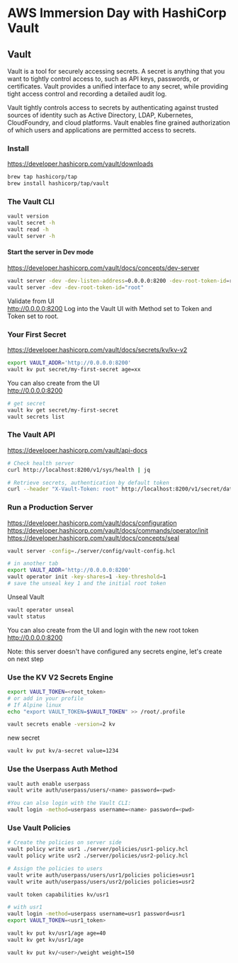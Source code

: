 # AWS Immersion Day with HashiCorp Vault

## Vault
Vault is a tool for securely accessing secrets. A secret is anything that you want to tightly control access to, such as API keys, passwords, or certificates. Vault provides a unified interface to any secret, while providing tight access control and recording a detailed audit log.

Vault tightly controls access to secrets by authenticating against trusted sources of identity such as Active Directory, LDAP, Kubernetes, CloudFoundry, and cloud platforms. Vault enables fine grained authorization of which users and applications are permitted access to secrets.

### Install
https://developer.hashicorp.com/vault/downloads

```bash
brew tap hashicorp/tap
brew install hashicorp/tap/vault
```

### The Vault CLI
```bash
vault version
vault secret -h
vault read -h
vault server -h
```
#### Start the server in Dev mode
https://developer.hashicorp.com/vault/docs/concepts/dev-server
```bash
vault server -dev -dev-listen-address=0.0.0.0:8200 -dev-root-token-id=root
vault server -dev -dev-root-token-id="root"
```

Validate from UI\
http://0.0.0.0:8200
Log into the Vault UI with Method set to Token and Token set to root.

### Your First Secret
https://developer.hashicorp.com/vault/docs/secrets/kv/kv-v2
```bash
export VAULT_ADDR='http://0.0.0.0:8200'
vault kv put secret/my-first-secret age=xx
```
You can also create from the UI\
http://0.0.0.0:8200

```bash
# get secret
vault kv get secret/my-first-secret
vault secrets list
```

### The Vault API
https://developer.hashicorp.com/vault/api-docs

```bash
# Check health server
curl http://localhost:8200/v1/sys/health | jq

# Retrieve secrets, authentication by default token
curl --header "X-Vault-Token: root" http://localhost:8200/v1/secret/data/my-first-secret | jq
```
### Run a Production Server
https://developer.hashicorp.com/vault/docs/configuration
https://developer.hashicorp.com/vault/docs/commands/operator/init
https://developer.hashicorp.com/vault/docs/concepts/seal

```bash
vault server -config=./server/config/vault-config.hcl

# in another tab
export VAULT_ADDR='http://0.0.0.0:8200'
vault operator init -key-shares=1 -key-threshold=1
# save the unseal key 1 and the initial root token
```
Unseal Vault
```bash
vault operator unseal
vault status
```
You can also create from the UI and login with the new root token\
http://0.0.0.0:8200

Note: this server doesn't have configured any secrets engine, let's create on next step

### Use the KV V2 Secrets Engine
```bash
export VAULT_TOKEN=<root_token>
# or add in your profile
# If Alpine linux
echo "export VAULT_TOKEN=$VAULT_TOKEN" >> /root/.profile

vault secrets enable -version=2 kv
```

new secret
```bash
vault kv put kv/a-secret value=1234
```
### Use the Userpass Auth Method
```bash
vault auth enable userpass
vault write auth/userpass/users/<name> password=<pwd>

#You can also login with the Vault CLI:
vault login -method=userpass username=<name> password=<pwd>
```
### Use Vault Policies
```bash
# Create the policies on server side
vault policy write usr1 ./server/policies/usr1-policy.hcl
vault policy write usr2 ./server/policies/usr2-policy.hcl

# Assign the policies to users
vault write auth/userpass/users/usr1/policies policies=usr1
vault write auth/userpass/users/usr2/policies policies=usr2
```

```bash
vault token capabilities kv/usr1
```

```bash
# with usr1
vault login -method=userpass username=usr1 password=usr1
export VAULT_TOKEN=<usr1_token>

vault kv put kv/usr1/age age=40
vault kv get kv/usr1/age

vault kv put kv/<user>/weight weight=150
```